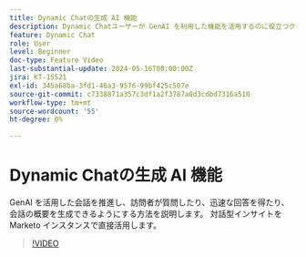 ```yaml
---
title: Dynamic Chatの生成 AI 機能
description: Dynamic Chatユーザーが GenAI を利用した機能を活用するのに役立つクイックチュートリアル
feature: Dynamic Chat
role: User
level: Beginner
doc-type: Feature Video
last-substantial-update: 2024-05-16T00:00:00Z
jira: KT-15521
exl-id: 345a68ba-3fd1-46a3-9576-99bf425c507e
source-git-commit: c7338871a357c3df1a2f3787a0d3cdbd7316a510
workflow-type: tm+mt
source-wordcount: '55'
ht-degree: 0%

---
```


# Dynamic Chatの生成 AI 機能

GenAI を活用した会話を推進し、訪問者が質問したり、迅速な回答を得たり、会話の概要を生成できるようにする方法を説明します。 対話型インサイトをMarketo インスタンスで直接活用します。

>[!VIDEO](https://video.tv.adobe.com/v/3429153/?learn=on)
